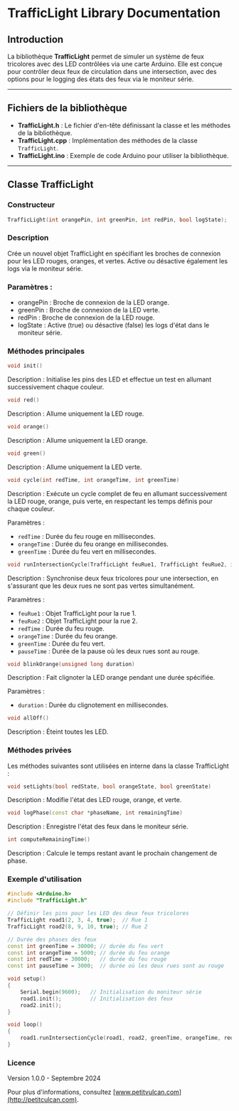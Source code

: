 # TrafficLight Library Documentation

## Introduction

La bibliothèque **TrafficLight** permet de simuler un système de feux tricolores avec des LED contrôlées via une carte Arduino. Elle est conçue pour contrôler deux feux de circulation dans une intersection, avec des options pour le logging des états des feux via le moniteur série.

---

## Fichiers de la bibliothèque

- **TrafficLight.h** : Le fichier d'en-tête définissant la classe et les méthodes de la bibliothèque.
- **TrafficLight.cpp** : Implémentation des méthodes de la classe `TrafficLight`.
- **TrafficLight.ino** : Exemple de code Arduino pour utiliser la bibliothèque.

---

## Classe TrafficLight

### Constructeur

```cpp
TrafficLight(int orangePin, int greenPin, int redPin, bool logState);
```
### Description

 Crée un nouvel objet TrafficLight en spécifiant les broches de connexion pour les LED rouges, oranges, et vertes. Active ou désactive également les logs via le moniteur série.

### Paramètres :

- orangePin : Broche de connexion de la LED orange.
- greenPin : Broche de connexion de la LED verte.
- redPin : Broche de connexion de la LED rouge.
- logState : Active (true) ou désactive (false) les logs d'état dans le moniteur série.

### Méthodes principales

```cpp
void init()
```
Description : Initialise les pins des LED et effectue un test en allumant successivement chaque couleur.

```cpp
void red()
```
Description : Allume uniquement la LED rouge.

```cpp
void orange()
```
Description : Allume uniquement la LED orange.

```cpp
void green()
```
Description : Allume uniquement la LED verte.

```cpp
void cycle(int redTime, int orangeTime, int greenTime)
```
Description : Exécute un cycle complet de feu en allumant successivement la LED rouge, orange, puis verte, en respectant les temps définis pour chaque couleur.

Paramètres :
- `redTime` : Durée du feu rouge en millisecondes.
- `orangeTime` : Durée du feu orange en millisecondes.
- `greenTime` : Durée du feu vert en millisecondes.

```cpp
void runIntersectionCycle(TrafficLight feuRue1, TrafficLight feuRue2, int redTime, int orangeTime, int greenTime, int pauseTime)
```
Description : Synchronise deux feux tricolores pour une intersection, en s'assurant que les deux rues ne sont pas vertes simultanément.

Paramètres :
- `feuRue1` : Objet TrafficLight pour la rue 1.
- `feuRue2` : Objet TrafficLight pour la rue 2.
- `redTime` : Durée du feu rouge.
- `orangeTime` : Durée du feu orange.
- `greenTime` : Durée du feu vert.
- `pauseTime` : Durée de la pause où les deux rues sont au rouge.

```cpp
void blinkOrange(unsigned long duration)
```
Description : Fait clignoter la LED orange pendant une durée spécifiée.

Paramètres :
- `duration` : Durée du clignotement en millisecondes.

```cpp
void allOff()
```
Description : Éteint toutes les LED.

### Méthodes privées

Les méthodes suivantes sont utilisées en interne dans la classe TrafficLight :

```cpp
void setLights(bool redState, bool orangeState, bool greenState) 
```
Description : Modifie l'état des LED rouge, orange, et verte.


```cpp
void logPhase(const char *phaseName, int remainingTime) 
```
Description : Enregistre l'état des feux dans le moniteur série.


```cpp
int computeRemainingTime()
```
Description : Calcule le temps restant avant le prochain changement de phase.


### Exemple d'utilisation

```cpp TrafficLight.ino
#include <Arduino.h>
#include "TrafficLight.h"

// Définir les pins pour les LED des deux feux tricolores
TrafficLight road1(2, 3, 4, true);  // Rue 1
TrafficLight road2(8, 9, 10, true); // Rue 2

// Durée des phases des feux
const int greenTime = 30000; // durée du feu vert
const int orangeTime = 5000; // durée du feu orange
const int redTime = 30000;   // durée du feu rouge
const int pauseTime = 3000;  // durée où les deux rues sont au rouge

void setup()
{
    Serial.begin(9600);   // Initialisation du moniteur série
    road1.init();         // Initialisation des feux
    road2.init();
}

void loop()
{
    road1.runIntersectionCycle(road1, road2, greenTime, orangeTime, redTime, pauseTime);
}

```

### Licence
Version 1.0.0 - Septembre 2024

Pour plus d'informations, consultez [www.petitvulcan.com](http://petitculcan.com).
